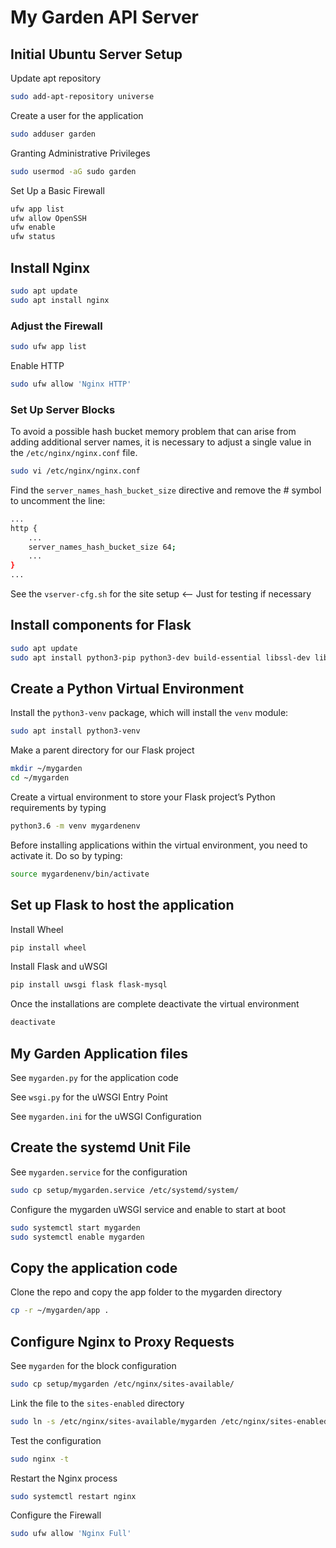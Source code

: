 # My Garden API Server

## Initial Ubuntu Server Setup

Update apt repository

```bash
sudo add-apt-repository universe
```

Create a user for the application

```bash
sudo adduser garden
```

Granting Administrative Privileges

```bash
sudo usermod -aG sudo garden
```

Set Up a Basic Firewall

```bash
ufw app list
ufw allow OpenSSH
ufw enable
ufw status
```

## Install Nginx

```bash
sudo apt update
sudo apt install nginx
```

### Adjust the Firewall

```bash
sudo ufw app list
```

Enable HTTP

```bash
sudo ufw allow 'Nginx HTTP'
```

### Set Up Server Blocks

To avoid a possible hash bucket memory problem that can arise from adding additional server names, it is necessary to adjust a single value in the `/etc/nginx/nginx.conf` file.

```bash
sudo vi /etc/nginx/nginx.conf
```

Find the `server_names_hash_bucket_size` directive and remove the # symbol to uncomment the line:

```bash
...
http {
    ...
    server_names_hash_bucket_size 64;
    ...
}
...
```

See the `vserver-cfg.sh` for the site setup  <-- Just for testing if necessary

## Install components for Flask

```bash
sudo apt update
sudo apt install python3-pip python3-dev build-essential libssl-dev libffi-dev python3-setuptools
```

## Create a Python Virtual Environment

Install the `python3-venv` package, which will install the `venv` module:

```bash
sudo apt install python3-venv
```

Make a parent directory for our Flask project

```bash
mkdir ~/mygarden
cd ~/mygarden
```

Create a virtual environment to store your Flask project’s Python requirements by typing

```bash
python3.6 -m venv mygardenenv
```

Before installing applications within the virtual environment, you need to activate it. Do so by typing:

```bash
source mygardenenv/bin/activate
```

## Set up Flask to host the application

Install Wheel

```bash
pip install wheel
```

Install Flask and uWSGI

```bash
pip install uwsgi flask flask-mysql
```

Once the installations are complete deactivate the virtual environment

```bash
deactivate
```

## My Garden Application files

See `mygarden.py` for the application code

See `wsgi.py` for the uWSGI Entry Point

See `mygarden.ini` for the uWSGI Configuration

## Create the systemd Unit File

See `mygarden.service` for the configuration

```bash
sudo cp setup/mygarden.service /etc/systemd/system/
```

Configure the mygarden uWSGI service and enable to start at boot

```bash
sudo systemctl start mygarden
sudo systemctl enable mygarden
```

## Copy the application code

Clone the repo and copy the app folder to the mygarden directory

```bash
cp -r ~/mygarden/app .
```

## Configure Nginx to Proxy Requests

See `mygarden` for the block configuration

```bash
sudo cp setup/mygarden /etc/nginx/sites-available/
```

Link the file to the `sites-enabled` directory

```bash
sudo ln -s /etc/nginx/sites-available/mygarden /etc/nginx/sites-enabled
```

Test the configuration

```bash
sudo nginx -t
```

Restart the Nginx process

```bash
sudo systemctl restart nginx
```

Configure the Firewall

```bash
sudo ufw allow 'Nginx Full'
```
